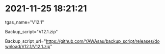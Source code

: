 # 2021-11-25 18:21:21

tgas_name="V12.1"

Backup_script="V12.1.zip"

Backup_script_url="https://github.com/YAWAsau/backup_script/releases/download/V12.1/V12.1.zip"
